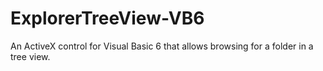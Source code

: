 # ExplorerTreeView-VB6
An ActiveX control for Visual Basic 6 that allows browsing for a folder in a tree view.
